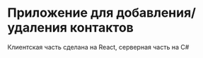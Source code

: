 # Приложение для добавления/удаления контактов

Клиентская часть сделана на React, серверная часть на C#